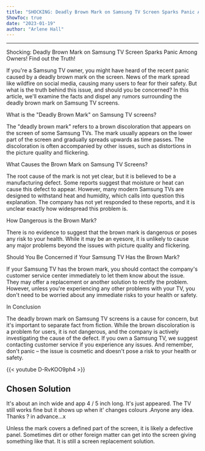 ```yaml
---
title: "SHOCKING: Deadly Brown Mark on Samsung TV Screen Sparks Panic Among Owners! Find out the Truth!"
ShowToc: true 
date: "2023-01-19"
author: "Arlene Hall"
---
```

*****
Shocking: Deadly Brown Mark on Samsung TV Screen Sparks Panic Among Owners! Find out the Truth!

If you're a Samsung TV owner, you might have heard of the recent panic caused by a deadly brown mark on the screen. News of the mark spread like wildfire on social media, causing many users to fear for their safety. But what is the truth behind this issue, and should you be concerned? In this article, we'll examine the facts and dispel any rumors surrounding the deadly brown mark on Samsung TV screens.

What is the "Deadly Brown Mark" on Samsung TV screens?

The "deadly brown mark" refers to a brown discoloration that appears on the screen of some Samsung TVs. The mark usually appears on the lower part of the screen and gradually spreads upwards as time passes. The discoloration is often accompanied by other issues, such as distortions in the picture quality and flickering.

What Causes the Brown Mark on Samsung TV Screens?

The root cause of the mark is not yet clear, but it is believed to be a manufacturing defect. Some reports suggest that moisture or heat can cause this defect to appear. However, many modern Samsung TVs are designed to withstand heat and humidity, which calls into question this explanation. The company has not yet responded to these reports, and it is unclear exactly how widespread this problem is.

How Dangerous is the Brown Mark?

There is no evidence to suggest that the brown mark is dangerous or poses any risk to your health. While it may be an eyesore, it is unlikely to cause any major problems beyond the issues with picture quality and flickering.

Should You Be Concerned if Your Samsung TV Has the Brown Mark?

If your Samsung TV has the brown mark, you should contact the company's customer service center immediately to let them know about the issue. They may offer a replacement or another solution to rectify the problem. However, unless you're experiencing any other problems with your TV, you don't need to be worried about any immediate risks to your health or safety.

In Conclusion

The deadly brown mark on Samsung TV screens is a cause for concern, but it's important to separate fact from fiction. While the brown discoloration is a problem for users, it is not dangerous, and the company is actively investigating the cause of the defect. If you own a Samsung TV, we suggest contacting customer service if you experience any issues. And remember, don't panic – the issue is cosmetic and doesn't pose a risk to your health or safety.

{{< youtube D-RvKOO9ph4 >}} 



## Chosen Solution
 It's about an inch wide and app 4 / 5 inch long. It's just appeared. The TV still works fine but it shows up when it' changes colours .Anyone any idea. Thanks ? in advance…x

 Unless the mark covers a defined part of the screen, it is likely a defective panel. Sometimes dirt or other foreign matter can get into the screen giving something like that. It is still a screen replacement solution.




